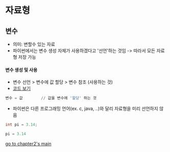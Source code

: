 # 자료형

## 변수
- 의미: 변할수 있는 자료
- 파이썬에서는 변수 생성 자체가 사용하겠다고 '선언'하는 것임 -> 따라서 모든 자료형 저장 가능

#### 변수 생성 및 사용
- 변수 선언 > 변수에 값 할당 > 변수 참조 (사용하는 것)
- [코드 보기](./variable.py)
``` python
변수 = 값        // 값을 변수에 '할당' 하는 것
```
- 파이썬은 다른 프로그래밍 언어(ex. c, java, ..)와 달리 자료형을 미리 선언하지 않음
``` c
int pi = 3.14;
```
``` python
pi = 3.14
```


[go to chapter2's main](./README.md)